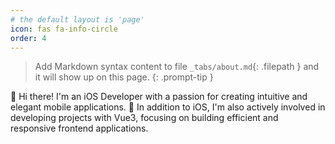 ```yaml
---
# the default layout is 'page'
icon: fas fa-info-circle
order: 4
---
```


> Add Markdown syntax content to file `_tabs/about.md`{: .filepath } and it will show up on this page.
{: .prompt-tip }

👋 Hi there! I'm an iOS Developer with a passion for creating intuitive and elegant mobile applications. 🚀 In addition to iOS, I'm also actively involved in developing projects with Vue3, focusing on building efficient and responsive frontend applications.